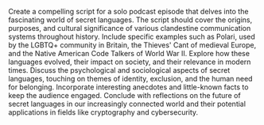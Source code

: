 Create a compelling script for a solo podcast episode that delves into the fascinating world of secret languages. The script should cover the origins, purposes, and cultural significance of various clandestine communication systems throughout history. Include specific examples such as Polari, used by the LGBTQ+ community in Britain, the Thieves' Cant of medieval Europe, and the Native American Code Talkers of World War II. Explore how these languages evolved, their impact on society, and their relevance in modern times. Discuss the psychological and sociological aspects of secret languages, touching on themes of identity, exclusion, and the human need for belonging. Incorporate interesting anecdotes and little-known facts to keep the audience engaged. Conclude with reflections on the future of secret languages in our increasingly connected world and their potential applications in fields like cryptography and cybersecurity.